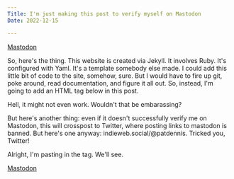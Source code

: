 ```yaml
---
Title: I'm just making this post to verify myself on Mastodon
Date: 2022-12-15

---
```



<a rel="me" href="https://indieweb.social/@patdennis">Mastodon</a>

So, here's the thing. This website is created via Jekyll. It involves Ruby. It's configured with Yaml. It's a template somebody else made. I could add this little bit of code to the site, somehow, sure. But I would have to fire up git, poke around, read documentation, and figure it all out. So, instead, I'm going to add an HTML tag below in this post. 

Hell, it might not even work. Wouldn't that be embarassing? 

But here's another thing: even if it doesn't successfully verify me on Mastodon, this will crosspost to Twitter, where posting links to mastodon is banned. But here's one anyway: indieweb.social/@patdennis. Tricked you, Twitter! 

Alright, I'm pasting in the tag. We'll see.

<a rel="me" href="https://indieweb.social/@patdennis">Mastodon</a>

